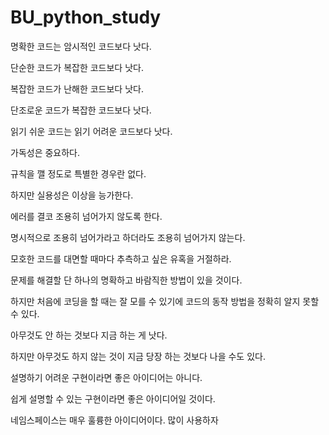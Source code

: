 # BU_python_study
명확한 코드는 암시적인 코드보다 낫다.

단순한 코드가 복잡한 코드보다 낫다.

복잡한 코드가 난해한 코드보다 낫다.

단조로운 코드가 복잡한 코드보다 낫다.

읽기 쉬운 코드는 읽기 어려운 코드보다 낫다.

가독성은 중요하다.

규칙을 깰 정도로 특별한 경우란 없다.

하지만 실용성은 이상을 능가한다.

에러를 결코 조용히 넘어가지 않도록 한다.

명시적으로 조용히 넘어가라고 하더라도 조용히 넘어가지 않는다.

모호한 코드를 대면할 때마다 추측하고 싶은 유혹을 거절하라.

문제를 해결할 단 하나의 명확하고 바람직한 방법이 있을 것이다.

하지만 처음에 코딩을 할 때는 잘 모를 수 있기에 코드의 동작 방법을 정확히 알지 못할 수 있다.

아무것도 안 하는 것보다 지금 하는 게 낫다.

하지만 아무것도 하지 않는 것이 지금 당장 하는 것보다 나을 수도 있다.

설명하기 어려운 구현이라면 좋은 아이디어는 아니다.

쉽게 설명할 수 있는 구현이라면 좋은 아이디어일 것이다.

네임스페이스는 매우 훌륭한 아이디어이다. 많이 사용하자
